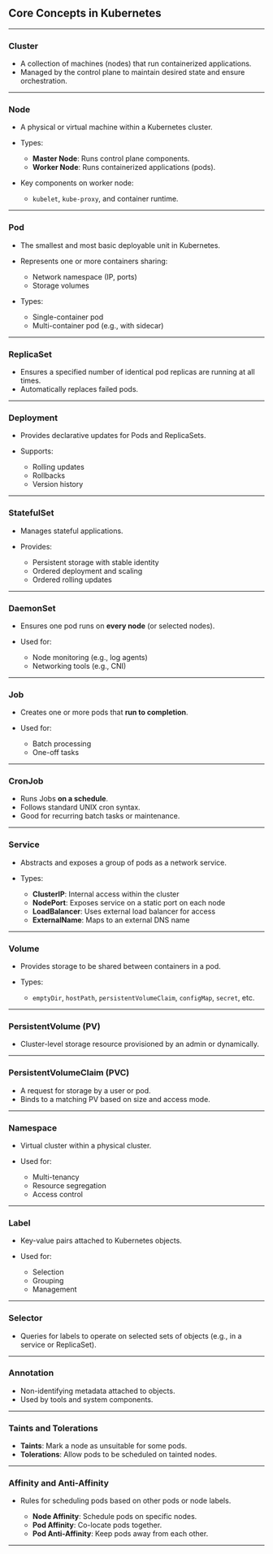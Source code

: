 ## **Core Concepts in Kubernetes**

---

### **Cluster**

* A collection of machines (nodes) that run containerized applications.
* Managed by the control plane to maintain desired state and ensure orchestration.

---

### **Node**

* A physical or virtual machine within a Kubernetes cluster.
* Types:

  * **Master Node**: Runs control plane components.
  * **Worker Node**: Runs containerized applications (pods).
* Key components on worker node:

  * `kubelet`, `kube-proxy`, and container runtime.

---

### **Pod**

* The smallest and most basic deployable unit in Kubernetes.
* Represents one or more containers sharing:

  * Network namespace (IP, ports)
  * Storage volumes
* Types:

  * Single-container pod
  * Multi-container pod (e.g., with sidecar)

---

### **ReplicaSet**

* Ensures a specified number of identical pod replicas are running at all times.
* Automatically replaces failed pods.

---

### **Deployment**

* Provides declarative updates for Pods and ReplicaSets.
* Supports:

  * Rolling updates
  * Rollbacks
  * Version history

---

### **StatefulSet**

* Manages stateful applications.
* Provides:

  * Persistent storage with stable identity
  * Ordered deployment and scaling
  * Ordered rolling updates

---

### **DaemonSet**

* Ensures one pod runs on **every node** (or selected nodes).
* Used for:

  * Node monitoring (e.g., log agents)
  * Networking tools (e.g., CNI)

---

### **Job**

* Creates one or more pods that **run to completion**.
* Used for:

  * Batch processing
  * One-off tasks

---

### **CronJob**

* Runs Jobs **on a schedule**.
* Follows standard UNIX cron syntax.
* Good for recurring batch tasks or maintenance.

---

### **Service**

* Abstracts and exposes a group of pods as a network service.
* Types:

  * **ClusterIP**: Internal access within the cluster
  * **NodePort**: Exposes service on a static port on each node
  * **LoadBalancer**: Uses external load balancer for access
  * **ExternalName**: Maps to an external DNS name

---

### **Volume**

* Provides storage to be shared between containers in a pod.
* Types:

  * `emptyDir`, `hostPath`, `persistentVolumeClaim`, `configMap`, `secret`, etc.

---

### **PersistentVolume (PV)**

* Cluster-level storage resource provisioned by an admin or dynamically.

---

### **PersistentVolumeClaim (PVC)**

* A request for storage by a user or pod.
* Binds to a matching PV based on size and access mode.

---

### **Namespace**

* Virtual cluster within a physical cluster.
* Used for:

  * Multi-tenancy
  * Resource segregation
  * Access control

---

### **Label**

* Key-value pairs attached to Kubernetes objects.
* Used for:

  * Selection
  * Grouping
  * Management

---

### **Selector**

* Queries for labels to operate on selected sets of objects (e.g., in a service or ReplicaSet).

---

### **Annotation**

* Non-identifying metadata attached to objects.
* Used by tools and system components.

---

### **Taints and Tolerations**

* **Taints**: Mark a node as unsuitable for some pods.
* **Tolerations**: Allow pods to be scheduled on tainted nodes.

---

### **Affinity and Anti-Affinity**

* Rules for scheduling pods based on other pods or node labels.

  * **Node Affinity**: Schedule pods on specific nodes.
  * **Pod Affinity**: Co-locate pods together.
  * **Pod Anti-Affinity**: Keep pods away from each other.

---
